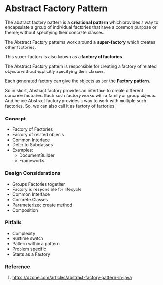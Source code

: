 # Abstract Factory Pattern

The abstract factory pattern is a **creational pattern** which provides a way to encapsulate a group of individual factories
that have a common purpose or theme; without specifying their concrete classes.

The Abstract Factory patterns work around a **super-factory** which creates other factories.

This super-factory is also known as a **factory of factories**.

The Abstract Factory pattern is responsible for creating a factory of related objects without explicitly specifying their classes.

Each generated factory can give the objects as per the **Factory pattern**.

So in short, Abstract factory provides an interface to create different concrete factories. Each such factory works with a family or group objects.
And hence Abstract factory provides a way to work with multiple such factories.
 So, we can also call it as factory of factories.

### Concept

* Factory of Factories
* Factory of related objects
* Common Interface
* Defer to Subclasses
* Examples:
    * DocumentBuilder
    * Frameworks

### Design Considerations

* Groups Factories together
* Factory is responsible for lifecycle
* Common Interface
* Concrete Classes
* Parameterized create method
* Composition

### Pitfalls

* Complexity
* Runtime switch
* Pattern within a pattern
* Problem specific
* Starts as a Factory

### Reference

1. https://dzone.com/articles/abstract-factory-pattern-in-java